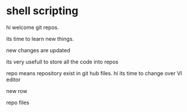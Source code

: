  # shell scripting 

hi welcome git repos.

its time to learn new things.

new changes are updated

its very usefull to store all the code into repos

repo means repository exist in git hub files.
hi its time to change over VI editor

new row


repo files
